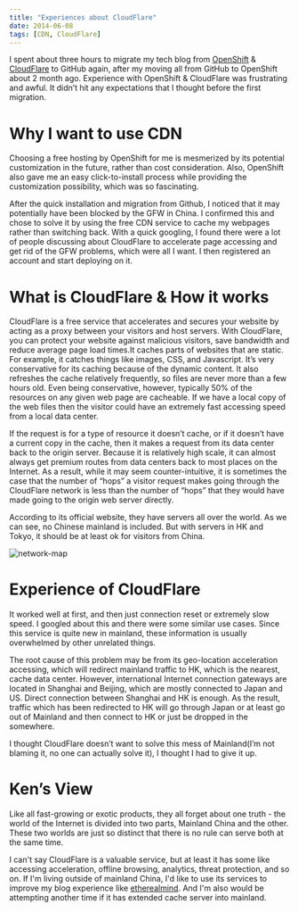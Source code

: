 ```yaml
---
title: "Experiences about CloudFlare"
date: 2014-06-08
tags: [CDN, CloudFlare]
---
```


I spent about three hours to migrate my tech blog from [OpenShift](http://openshift.com) & [CloudFlare](http://cloudflare.com) to GitHub again, after my moving all from GitHub to OpenShift about 2 month ago. Experience with OpenShift & CloudFlare was frustrating and awful. It didn’t hit any expectations that I thought before the first migration.

# Why I want to use CDN

Choosing a free hosting by OpenShift for me is mesmerized by its potential customization in the future, rather than cost consideration. Also, OpenShift also gave me an easy click-to-install process while providing the customization possibility, which was so fascinating.

After the quick installation and migration from Github, I noticed that it may potentially have been blocked by the GFW in China. I confirmed this and chose to solve it by using the free CDN service to cache my webpages rather than switching back. With a quick googling, I found there were a lot of people discussing about CloudFlare to accelerate page accessing and get rid of the GFW problems, which were all I want. I then registered an account and start deploying on it.

# What is CloudFlare & How it works

CloudFlare is a free service that accelerates and secures your website by acting as a proxy between your visitors and host servers. With CloudFlare, you can protect your website against malicious visitors, save bandwidth and reduce average page load times.It caches parts of websites that are static. For example, it catches things like images, CSS, and Javascript. It’s very conservative for its caching because of the dynamic content. It also refreshes the cache relatively frequently, so files are never more than a few hours old. Even being conservative, however, typically 50% of the resources on any given web page are cacheable. If we have a local copy of the web files then the visitor could have an extremely fast accessing speed from a local data center.

If the request is for a type of resource it doesn’t cache, or if it doesn’t have a current copy in the cache, then it makes a request from its data center back to the origin server. Because it is relatively high scale, it can almost always get premium routes from data centers back to most places on the Internet. As a result, while it may seem counter-intuitive, it is sometimes the case that the number of “hops” a visitor request makes going through the CloudFlare network is less than the number of “hops” that they would have made going to the origin web server directly.

According to its official website, they have servers all over the world. As we can see, no Chinese mainland is included. But with servers in HK and Tokyo, it should be at least ok for visitors from China.

![network-map](media/15658731987397/network-map.jpg)

# Experience of CloudFlare

It worked well at first, and then just connection reset or extremely slow speed. I googled about this and there were some similar use cases. Since this service is quite new in mainland, these information is usually overwhelmed by other unrelated things.

The root cause of this problem may be from its geo-location acceleration accessing, which will redirect mainland traffic to HK, which is the nearest, cache data center. However, international Internet connection gateways are located in Shanghai and Beijing, which are mostly connected to Japan and US. Direct connection between Shanghai and HK is enough. As the result, traffic which has been redirected to HK will go through Japan or at least go out of Mainland and then connect to HK or just be dropped in the somewhere.

I thought CloudFlare doesn’t want to solve this mess of Mainland(I’m not blaming it, no one can actually solve it), I thought I had to give it up.

# Ken’s View

Like all fast-growing or exotic products, they all forget about one truth - the world of the Internet is divided into two parts, Mainland China and the other. These two worlds are just so distinct that there is no rule can serve both at the same time.

I can't say CloudFlare is a valuable service, but at least it has some like accessing acceleration, offline browsing, analytics, threat protection, and so on. If I'm living outside of mainland China, I'd like to use its services to improve my blog experience like [etherealmind](http://etherealmind.com/). And I'm also would be attempting another time if it has extended cache server into mainland.
